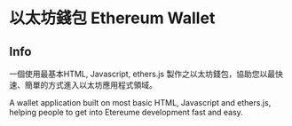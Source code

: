 <h1>以太坊錢包 Ethereum Wallet</h1>
<h2>Info</h2>
<p>一個使用最基本HTML, Javascript, ethers.js 製作之以太坊錢包，協助您以最快速、簡單的方式進入以太坊應用程式領域。</p>
<p>A wallet application built on most basic HTML, Javascript and ethers.js, helping people to get into Etereume development fast and easy.</p>
